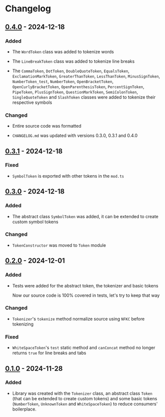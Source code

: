 # Changelog

## [0.4.0] - 2024-12-18

### Added

- The `WordToken` class was added to tokenize words

- The `LineBreakToken` class was added to tokenize line breaks

- The `CommaToken`, `DotToken`, `DoubleQuoteToken`, `EqualsToken`,
  `ExclamationMarkToken`, `GreaterThanToken`, `LessThanToken`, `MinusSignToken`,
  `NumberToken_test`, `NumberToken`, `OpenBracketToken`,
  `OpenCurlyBracketToken`, `OpenParenthesisToken`, `PercentSignToken`,
  `PipeToken`, `PlusSignToken`, `QuestionMarkToken`, `SemiColonToken`,
  `SingleQuoteToken` and `SlashToken` classes were added to tokenize their
  respective symbols

### Changed

- Entire source code was formatted

- `CHANGELOG.md` was updated with versions 0.3.0, 0.3.1 and 0.4.0

## [0.3.1] - 2024-12-18

### Fixed

- `SymbolToken` is exported with other tokens in the `mod.ts`

## [0.3.0] - 2024-12-18

### Added

- The abstract class `SymbolToken` was added, it can be extended to create
  custom symbol tokens

### Changed

- `TokenConstructor` was moved to `Token` module

## [0.2.0] - 2024-12-01

### Added

- Tests were added for the abstract token, the tokenizer and basic tokens

  Now our source code is 100% covered in tests, let's try to keep that way

### Changed

- `Tokenizer`'s `tokenize` method normalize source using `NFKC` before
  tokenizing

### Fixed

- `WhiteSpaceToken`'s `test` static method and `canConcat` method no longer
  returns `true` for line breaks and tabs

## [0.1.0] - 2024-11-28

### Added

- Library was created with the `Tokenizer` class, an abstract class `Token`
  (that can be extended to create custom tokens) and some basic tokens
  (`NumberToken`, `UnknownToken` and `WhiteSpaceToken`) to reduce consumers'
  boilerplace.

[0.4.0]: https://github.com/VitorLuizC/tokenizer/compare/v0.3.1...v0.4.0
[0.3.1]: https://github.com/VitorLuizC/tokenizer/compare/v0.3.0...v0.3.1
[0.3.0]: https://github.com/VitorLuizC/tokenizer/compare/v0.2.0...v0.3.0
[0.2.0]: https://github.com/VitorLuizC/tokenizer/compare/v0.1.0...v0.2.0
[0.1.0]: https://github.com/VitorLuizC/tokenizer/releases/tag/v0.1.0
